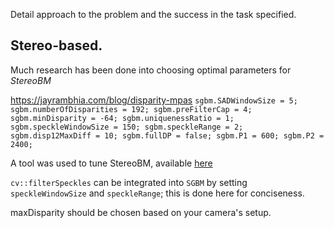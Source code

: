 Detail approach to the problem and the success in the task specified.

## Stereo-based.

Much research has been done into choosing optimal parameters for *StereoBM*

https://jayrambhia.com/blog/disparity-mpas
`
sgbm.SADWindowSize = 5;
sgbm.numberOfDisparities = 192;
sgbm.preFilterCap = 4;
sgbm.minDisparity = -64;
sgbm.uniquenessRatio = 1;
sgbm.speckleWindowSize = 150;
sgbm.speckleRange = 2;
sgbm.disp12MaxDiff = 10;
sgbm.fullDP = false;
sgbm.P1 = 600;
sgbm.P2 = 2400;
`

A tool was used to tune StereoBM, available [here](https://github.com/vmarquet/opencv-disparity-map-tuner)


`cv::filterSpeckles` can be integrated into `SGBM` by setting `speckleWindowSize` and `speckleRange`; this is done here
for conciseness. 

maxDisparity should be chosen based on your camera's setup.
